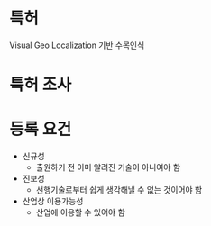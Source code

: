 # 특허
Visual Geo Localization 기반
수목인식

# 특허 조사




# 등록 요건
- 신규성
	- 출원하기 전 이미 알려진 기술이 아니여야 함
- 진보성
	- 선행기술로부터 쉽게 생각해낼 수 없는 것이어야 함
- 산업상 이용가능성
	- 산업에 이용할 수 있어야 함
